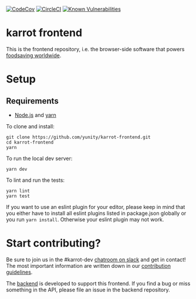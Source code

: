 [![CodeCov](https://codecov.io/github/yunity/karrot-frontend/coverage.svg)](https://codecov.io/gh/yunity/karrot-frontend)
[![CircleCI](https://circleci.com/gh/yunity/karrot-frontend.svg?style=shield)](https://circleci.com/gh/yunity/karrot-frontend)
[![Known Vulnerabilities](https://snyk.io/test/github/yunity/karrot-frontend/e4f6927cccfbde340636d20b863efd508be19ec0/badge.svg)](https://snyk.io/test/github/yunity/karrot-frontend/e4f6927cccfbde340636d20b863efd508be19ec0)


# karrot frontend

This is the frontend repository, i.e. the browser-side software that powers [foodsaving worldwide](https://karrot.world).

# Setup

## Requirements

- [Node.js](https://nodejs.org/) and [yarn](https://yarnpkg.com/en/docs/install)

To clone and install:

```
git clone https://github.com/yunity/karrot-frontend.git
cd karrot-frontend
yarn
```

To run the local dev server:

```
yarn dev
```

To lint and run the tests:

```
yarn lint
yarn test
```

If you want to use an eslint plugin for your editor, please keep in mind that you either have to install all eslint plugins listed in package.json globally or you run `yarn install`. Otherwise your eslint plugin may not work.

# Start contributing?

Be sure to join us in the #karrot-dev [chatroom on slack](https://slackin.yunity.org/) and get in contact!
The most important information are written down in our [contribution guidelines](CONTRIBUTE.md).

The [backend](https://github.com/yunity/karrot-backend) is developed to support this frontend. If you find a bug or miss something in the API, please file an issue in the backend repository.
